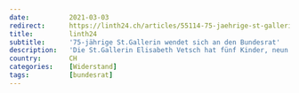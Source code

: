 ```yaml
---
date:          2021-03-03
redirect:      https://linth24.ch/articles/55114-75-jaehrige-st-gallerin-wendet-sich-an-den-bundesrat
title:         linth24
subtitle:      '75-jährige St.Gallerin wendet sich an den Bundesrat'
description:   'Die St.Gallerin Elisabeth Vetsch hat fünf Kinder, neun Gross- und fünf Urgrosskinder. Sie hat ihr Leben lang hart gearbeitet und bittet jetzt den Bundesrat inständig darum, mit diesem Corona-Wahnsinn aufzuhören.'
country:       CH
categories:    [Widerstand]
tags:          [bundesrat]
---
```

